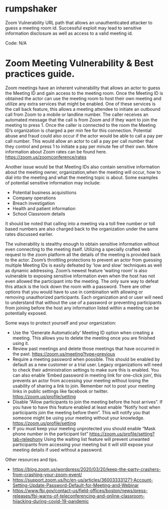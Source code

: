 # rumpshaker
Zoom Vulnerability URL path that allows an unauthenticated attacker to guess a meeting room id. Successful exploit may lead to sensitive information disclosure as well as access to a valid meeting id.     

Code: N/A













# Zoom Meeting Vulnerability & Best practices guide.

Zoom meetings have an inherent vulnerability that allows an actor to guess the Meeting ID and gain access to the meeting room.  Once the Meeting ID is obtained the actor can use the meeting room to host their own meeting and utilize any extra services that might be enabled. One of these services is the call back feature, this allows a meeting attendee to initiate an outbound call from Zoom to a mobile or landline number.  The caller receives an automated message that the call is from Zoom and if they want to join the meeting to press 1. Once the caller is connected to the room the Meeting ID’s organization is charged a per min fee for this connection. Potential abuse and fraud could also occur if the actor would be able to call a pay per call number. This would allow an actor to call a pay per call number that they control and press 1 to initiate a pay per minute fee of their own.  More information about Zoom rates can be found here. https://zoom.us/zoomconference/rates

Another issue would be that Meeting IDs also contain sensitive information about the meeting owner, organization,when the meeting will occur, how to dial into the meeting and what the meeting topic is about. Some examples of potential sensitive information may include: 
* Potential business acquisitions 
* Company operations
* Breach investigation 
* Health and patient information
* School Classroom details

It should be noted that calling into a meeting via a toll free number or toll based numbers are also charged back to the organization under the same rates discussed earlier.

The vulnerability is stealthy enough to obtain sensitive information without even connecting to the meeting itself. Utilizing a specially crafted web request to the zoom platform all the details of the meeting is provided back to the actor. Zoom’s throttling protections to prevent an actor from guessing multiple Meeting IDs is easily defeated by 'low and slow' techniques as well as dynamic addressing. Zoom’s newest feature ‘waiting room’ is also vulnerable to exposing sensitive information even when the host has not even allowed the participant into the meeting. The only sure way to defeat this attack is the lock down the room with a password. There are other options that you would have to use in combination with allowing or removing unauthorized participants. Each organization and or user will need to understand that without the use of a password or preventing participants from joining before the host any information listed within a meeting can be potentially exposed. 

Some ways to protect yourself and your organization:
* Use the 'Generate Automatically' Meeting ID option when creating a meeting. This allows you to delete the meeting once you are finished using it. 
* Review past meetings and delete those meetings that have occurred in the past. https://zoom.us/meeting?type=previous 
* Require a meeting password when possible. This should be enabled by default as a new customer or a trial user. Legacy organizations will need to check their administration settings to make sure this is enabled. You can also enable ‘Embed password in meeting link for one-click join’, this prevents an actor from accessing your meeting without losing the usability of sharing a link to join. Remember not to post your meeting links in public settings like facebook or twitter. https://zoom.us/profile/setting
* Disable “Allow participants to join the meeting before the host arrives”. If you have to have this feature enabled at least enable “Notify host when participants join the meeting before them”. This will notify you that someone might be using your meeting without your knowledge.   https://zoom.us/profile/setting
* If you must keep your meeting unprotected you should enable “Mask phone number in the participant list”   https://zoom.us/profile/setting?tab=telephony
Using the waiting list feature will prevent unwanted participants from accessing your meeting but it will still expose your meeting details if used without a password.

Other resources and tips.
- https://blog.zoom.us/wordpress/2020/03/20/keep-the-party-crashers-from-crashing-your-zoom-event/
- https://support.zoom.us/hc/en-us/articles/360033331271-Account-Setting-Update-Password-Default-for-Meeting-and-Webinar
- https://www.fbi.gov/contact-us/field-offices/boston/news/press-releases/fbi-warns-of-teleconferencing-and-online-classroom-hijacking-during-covid-19-pandemic

